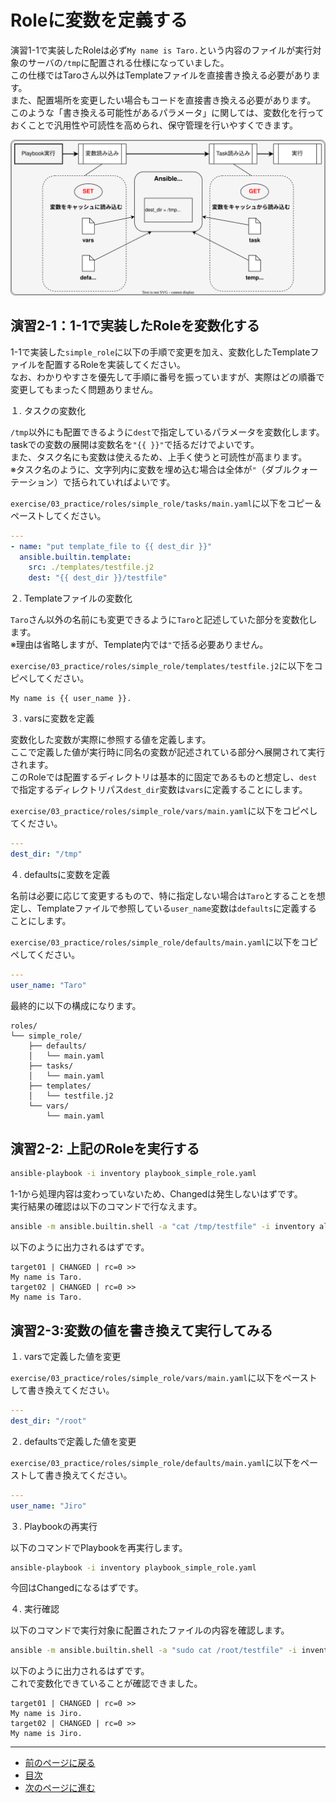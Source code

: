 # Roleに変数を定義する

演習1-1で実装したRoleは必ず`My name is Taro.`という内容のファイルが実行対象のサーバの`/tmp`に配置される仕様になっていました。  
この仕様ではTaroさん以外はTemplateファイルを直接書き換える必要があります。  
また、配置場所を変更したい場合もコードを直接書き換える必要があります。  
このような「書き換える可能性があるパラメータ」に関しては、変数化を行っておくことで汎用性や可読性を高められ、保守管理を行いやすくできます。

![](img/vars.drawio.svg)

## 演習2-1：1-1で実装したRoleを変数化する

1-1で実装した`simple_role`に以下の手順で変更を加え、変数化したTemplateファイルを配置するRoleを実装してください。  
なお、わかりやすさを優先して手順に番号を振っていますが、実際はどの順番で変更してもまったく問題ありません。

１. タスクの変数化

`/tmp`以外にも配置できるように`dest`で指定しているパラメータを変数化します。  
taskでの変数の展開は変数名を`"{{ }}"`で括るだけでよいです。  
また、タスク名にも変数は使えるため、上手く使うと可読性が高まります。  
※タスク名のように、文字列内に変数を埋め込む場合は全体が`"`（ダブルクォーテーション）で括られていればよいです。

`exercise/03_practice/roles/simple_role/tasks/main.yaml`に以下をコピー＆ペーストしてください。

```yaml
---
- name: "put template_file to {{ dest_dir }}"
  ansible.builtin.template:
    src: ./templates/testfile.j2
    dest: "{{ dest_dir }}/testfile"

```

２. Templateファイルの変数化

`Taro`さん以外の名前にも変更できるように`Taro`と記述していた部分を変数化します。  
※理由は省略しますが、Template内では`"`で括る必要ありません。

`exercise/03_practice/roles/simple_role/templates/testfile.j2`に以下をコピペしてください。

```text
My name is {{ user_name }}.
```

３. varsに変数を定義

変数化した変数が実際に参照する値を定義します。  
ここで定義した値が実行時に同名の変数が記述されている部分へ展開されて実行されます。  
このRoleでは配置するディレクトリは基本的に固定であるものと想定し、`dest`で指定するディレクトリパス`dest_dir`変数は`vars`に定義することにします。

`exercise/03_practice/roles/simple_role/vars/main.yaml`に以下をコピペしてください。

```yaml
---
dest_dir: "/tmp"

```

４. defaultsに変数を定義

名前は必要に応じて変更するもので、特に指定しない場合は`Taro`とすることを想定し、Templateファイルで参照している`user_name`変数は`defaults`に定義することにします。

`exercise/03_practice/roles/simple_role/defaults/main.yaml`に以下をコピペしてください。

```yaml
---
user_name: "Taro"

```

最終的に以下の構成になります。

```
roles/
└── simple_role/
    ├── defaults/
    │   └── main.yaml
    ├── tasks/
    │   └── main.yaml
    ├── templates/
    │   └── testfile.j2
    └── vars/
        └── main.yaml
```

## 演習2-2: 上記のRoleを実行する

```bash
ansible-playbook -i inventory playbook_simple_role.yaml
```

1-1から処理内容は変わっていないため、Changedは発生しないはずです。  
実行結果の確認は以下のコマンドで行なえます。

```bash
ansible -m ansible.builtin.shell -a "cat /tmp/testfile" -i inventory all
```

以下のように出力されるはずです。

```
target01 | CHANGED | rc=0 >>
My name is Taro.
target02 | CHANGED | rc=0 >>
My name is Taro.
```

## 演習2-3:変数の値を書き換えて実行してみる

１. varsで定義した値を変更

`exercise/03_practice/roles/simple_role/vars/main.yaml`に以下をペーストして書き換えてください。

```yaml
---
dest_dir: "/root"

```

２. defaultsで定義した値を変更

`exercise/03_practice/roles/simple_role/defaults/main.yaml`に以下をペーストして書き換えてください。

```yaml
---
user_name: "Jiro"

```

３. Playbookの再実行

以下のコマンドでPlaybookを再実行します。

```bash
ansible-playbook -i inventory playbook_simple_role.yaml
```

今回はChangedになるはずです。

４. 実行確認

以下のコマンドで実行対象に配置されたファイルの内容を確認します。

```bash
ansible -m ansible.builtin.shell -a "sudo cat /root/testfile" -i inventory all
```

以下のように出力されるはずです。  
これで変数化できていることが確認できました。

```text
target01 | CHANGED | rc=0 >>
My name is Jiro.
target02 | CHANGED | rc=0 >>
My name is Jiro.
```

---

- [前のページに戻る](step3.md)
- [目次](README.md)
- [次のページに進む](step5.md)
